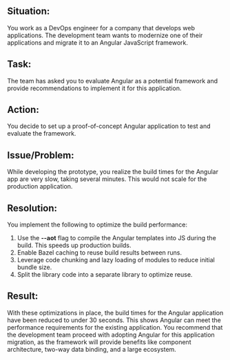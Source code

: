 <h2>Situation:</h2>
<p>You work as a DevOps engineer for a company that develops web applications. The development team wants to modernize one of their applications and migrate it to an Angular JavaScript framework.</p>

<h2>Task:</h2>
<p>The team has asked you to evaluate Angular as a potential framework and provide recommendations to implement it for this application.</p>

<h2>Action:</h2>
<p>You decide to set up a proof-of-concept Angular application to test and evaluate the framework.</p>

<h2>Issue/Problem:</h2>
<p>While developing the prototype, you realize the build times for the Angular app are very slow, taking several minutes. This would not scale for the production application.</p>

<h2>Resolution:</h2>
<p>You implement the following to optimize the build performance:</p>

<ol>
  <li>Use the <strong>--aot</strong> flag to compile the Angular templates into JS during the build. This speeds up production builds.</li>
  <li>Enable Bazel caching to reuse build results between runs.</li>
  <li>Leverage code chunking and lazy loading of modules to reduce initial bundle size.</li>
  <li>Split the library code into a separate library to optimize reuse.</li>
</ol>

<h2>Result:</h2>
<p>With these optimizations in place, the build times for the Angular application have been reduced to under 30 seconds. This shows Angular can meet the performance requirements for the existing application. You recommend that the development team proceed with adopting Angular for this application migration, as the framework will provide benefits like component architecture, two-way data binding, and a large ecosystem.</p>
